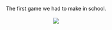 <p align="center">
  The first game we had to make in school.
  <br></br>
  <img src="https://images.squarespace-cdn.com/content/v1/671e49e7678abb0425a2f0f2/8876fbbf-e5e5-43ee-9b21-9fcf92fd49c7/Breakout_Unity.png"/>
</p>
